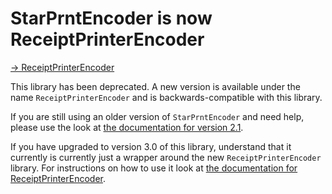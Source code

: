 # StarPrntEncoder is now ReceiptPrinterEncoder

[→ ReceiptPrinterEncoder](https://github.com/NielsLeenheer/ReceiptPrinterEncoder)

This library has been deprecated. A new version is available under the name `ReceiptPrinterEncoder` and is backwards-compatible with this library.

If you are still using an older version of `StarPrntEncoder` and need help, please use the look at [the documentation for version 2.1](https://github.com/NielsLeenheer/StarPrntEncoder/blob/v2.1.0/README.md).

If you have upgraded to version 3.0 of this library, understand that it currently is currently just a wrapper around the new `ReceiptPrinterEncoder` library. For instructions on how to use it look at [the documentation for ReceiptPrinterEncoder](https://github.com/NielsLeenheer/ReceiptPrinterEncoder).


